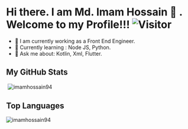 # Hi there. I am Md. Imam Hossain 👋 . Welcome to my Profile!!!   ![Visitor](https://visitor-badge.laobi.icu/badge?page_id=imamhossain94.repoName)

- 🔭 I am currently working as a Front End Engineer.
- 🌱 Currently learning : Node JS, Python.
- 💬 Ask me about: Kotlin, Xml, Flutter.

## My GitHub Stats

<p>&nbsp;<img align="center" src="https://github-readme-stats.vercel.app/api?username=imamhossain94&show_icons=true" alt="imamhossain94" /></p>

## Top Languages
  
<p><img align="left" src="https://github-readme-stats.vercel.app/api/top-langs/?username=imamhossain94&layout=compact&hide=html" alt="imamhossain94" /></p>
  
